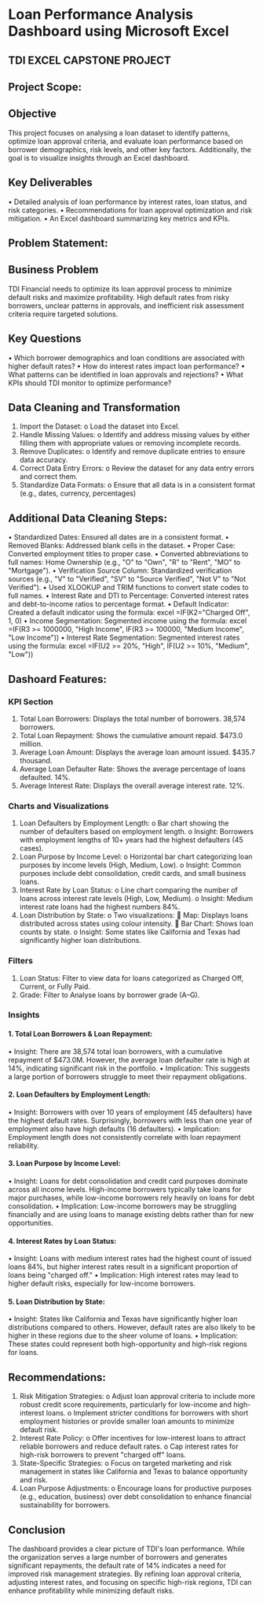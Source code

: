 # Loan Performance  Analysis Dashboard using Microsoft Excel
##  TDI EXCEL CAPSTONE PROJECT      

## Project Scope:

## Objective
This project focuses on analysing a loan dataset to identify patterns, optimize loan approval criteria, and evaluate loan performance based on borrower demographics, risk levels, and other key factors. Additionally, the goal is to visualize insights through an Excel dashboard.

## Key Deliverables
•	Detailed analysis of loan performance by interest rates, loan status, and risk categories.
•	Recommendations for loan approval optimization and risk mitigation.
•	An Excel dashboard summarizing key metrics and KPIs.


## Problem Statement:
## Business Problem
TDI Financial needs to optimize its loan approval process to minimize default risks and maximize profitability. High default rates from risky borrowers, unclear patterns in approvals, and inefficient risk assessment criteria require targeted solutions.

## Key Questions
•	Which borrower demographics and loan conditions are associated with higher default rates?
•	How do interest rates impact loan performance?
•	What patterns can be identified in loan approvals and rejections?
•	What KPIs should TDI monitor to optimize performance?

## Data Cleaning and Transformation
1.	Import the Dataset:
o	Load the dataset into Excel.
2.	Handle Missing Values:
o	Identify and address missing values by either filling them with appropriate values or removing incomplete records.
3.	Remove Duplicates:
o	Identify and remove duplicate entries to ensure data accuracy.
4.	Correct Data Entry Errors:
o	Review the dataset for any data entry errors and correct them.
5.	Standardize Data Formats:
o	Ensure that all data is in a consistent format (e.g., dates, currency, percentages)

## Additional Data Cleaning Steps:
•	Standardized Dates: Ensured all dates are in a consistent format.
•	Removed Blanks: Addressed blank cells in the dataset.
•	Proper Case: Converted employment titles to proper case.
•	Converted abbreviations to full names: Home Ownership (e.g., "O" to "Own", "R" to "Rent", "MO" to "Mortgage").
•	Verification Source Column: Standardized verification sources (e.g., "V" to "Verified", "SV" to "Source Verified", "Not V" to "Not Verified").
•	Used XLOOKUP and TRIM functions to convert state codes to full names.
•	Interest Rate and DTI to Percentage: Converted interest rates and debt-to-income ratios to percentage format.
•	Default Indicator: Created a default indicator using the formula:
excel
=IF(K2="Charged Off", 1, 0)
•	Income Segmentation: Segmented income using the formula:
excel
=IF(R3 >= 1000000, "High Income", IF(R3 >= 100000, "Medium Income", "Low Income"))
•	Interest Rate Segmentation: Segmented interest rates using the formula:
excel
=IF(U2 >= 20%, "High", IF(U2 >= 10%, "Medium", "Low"))


## Dashoard Features:
### KPI Section
1.	Total Loan Borrowers: Displays the total number of borrowers.
              38,574 borrowers.
2.	Total Loan Repayment: Shows the cumulative amount repaid.
             $473.0 million.
3.	Average Loan Amount: Displays the average loan amount issued.
             $435.7 thousand.
4.	Average Loan Defaulter Rate: Shows the average percentage of loans defaulted.
             14%.
5.	Average Interest Rate: Displays the overall average interest rate.
             12%.

### Charts and Visualizations
1.	Loan Defaulters by Employment Length:
o	Bar chart showing the number of defaulters based on employment length.
o	Insight: Borrowers with employment lengths of 10+ years had the highest defaulters (45 cases).
2.	Loan Purpose by Income Level:
o	Horizontal bar chart categorizing loan purposes by income levels (High, Medium, Low).
o	Insight: Common purposes include debt consolidation, credit cards, and small business loans.
3.	Interest Rate by Loan Status:
o	Line chart comparing the number of loans across interest rate levels (High, Low, Medium).
o	Insight: Medium interest rate loans had the highest numbers 84%.
4.	Loan Distribution by State:
o	Two visualizations:
	Map: Displays loans distributed across states using colour intensity.
	Bar Chart: Shows loan counts by state.
o	Insight: Some states like California and Texas had significantly higher loan distributions.

### Filters
1.	Loan Status: Filter to view data for loans categorized as Charged Off, Current, or Fully Paid.
2.	Grade: Filter to Analyse loans by borrower grade (A–G).

### Insights
#### 1. Total Loan Borrowers & Loan Repayment:
•	Insight: There are 38,574 total loan borrowers, with a cumulative repayment of $473.0M. However, the average loan defaulter rate is high at 14%, indicating significant risk in the portfolio.
•	Implication: This suggests a large portion of borrowers struggle to meet their repayment obligations.

#### 2. Loan Defaulters by Employment Length:
•	Insight: Borrowers with over 10 years of employment (45 defaulters) have the highest default rates. Surprisingly, borrowers with less than one year of employment also have high defaults (16 defaulters).
•	Implication: Employment length does not consistently correlate with loan repayment reliability.

#### 3. Loan Purpose by Income Level:
•	Insight: Loans for debt consolidation and credit card purposes dominate across all income levels. High-income borrowers typically take loans for major purchases, while low-income borrowers rely heavily on loans for debt consolidation.
•	Implication: Low-income borrowers may be struggling financially and are using loans to manage existing debts rather than for new opportunities.

#### 4. Interest Rates by Loan Status:
•	Insight: Loans with medium interest rates had the highest count of issued loans 84%, but higher interest rates result in a significant proportion of loans being "charged off."
•	Implication: High interest rates may lead to higher default risks, especially for low-income borrowers.

#### 5. Loan Distribution by State:
•	Insight: States like California and Texas have significantly higher loan distributions compared to others. However, default rates are also likely to be higher in these regions due to the sheer volume of loans.
•	Implication: These states could represent both high-opportunity and high-risk regions for loans.

## Recommendations:
1.	Risk Mitigation Strategies:
o	Adjust loan approval criteria to include more robust credit score requirements, particularly for low-income and high-interest loans.
o	Implement stricter conditions for borrowers with short employment histories or provide smaller loan amounts to minimize default risk.
2.	Interest Rate Policy:
o	Offer incentives for low-interest loans to attract reliable borrowers and reduce default rates.
o	Cap interest rates for high-risk borrowers to prevent "charged off" loans.
3.	State-Specific Strategies:
o	Focus on targeted marketing and risk management in states like California and Texas to balance opportunity and risk.
4.	Loan Purpose Adjustments:
o	Encourage loans for productive purposes (e.g., education, business) over debt consolidation to enhance financial sustainability for borrowers.

## Conclusion
The dashboard provides a clear picture of TDI's loan performance. While the organization serves a large number of borrowers and generates significant repayments, the default rate of 14% indicates a need for improved risk management strategies. By refining loan approval criteria, adjusting interest rates, and focusing on specific high-risk regions, TDI can enhance profitability while minimizing default risks.



